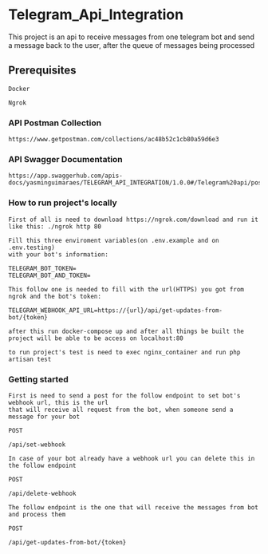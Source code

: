# Telegram_Api_Integration

This project is an api to receive messages from one telegram bot and send a message back to the user, after the queue of messages being processed

## Prerequisites

```
Docker
```

```
Ngrok
```

### API Postman Collection

```
https://www.getpostman.com/collections/ac48b52c1cb80a59d6e3
```

### API Swagger Documentation

```
https://app.swaggerhub.com/apis-docs/yasminguimaraes/TELEGRAM_API_INTEGRATION/1.0.0#/Telegram%20api/post_api_delete_webhook
```

### How to run project's locally

```
First of all is need to download https://ngrok.com/download and run it like this: ./ngrok http 80
```

```
Fill this three enviroment variables(on .env.example and on .env.testing) 
with your bot's information:

TELEGRAM_BOT_TOKEN=
TELEGRAM_BOT_AND_TOKEN=

This follow one is needed to fill with the url(HTTPS) you got from ngrok and the bot's token:

TELEGRAM_WEBHOOK_API_URL=https://{url}/api/get-updates-from-bot/{token}
```

```
after this run docker-compose up and after all things be built the project will be able to be access on localhost:80
```

```
to run project's test is need to exec nginx_container and run php artisan test
```

### Getting started

```
First is need to send a post for the follow endpoint to set bot's webhook url, this is the url
that will receive all request from the bot, when someone send a message for your bot
```

```
POST
```

```
/api/set-webhook
```

```
In case of your bot already have a webhook url you can delete this in the follow endpoint
```

```
POST
```

```
/api/delete-webhook
```

```
The follow endpoint is the one that will receive the messages from bot and process them
```

```
POST
```

```
/api/get-updates-from-bot/{token}
```
